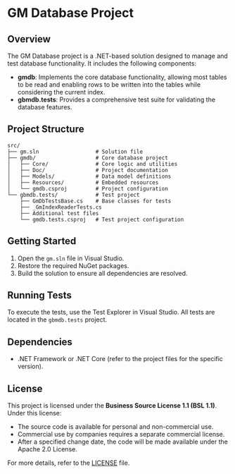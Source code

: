 # GM Database Project

## Overview
The GM Database project is a .NET-based solution designed to manage and test database functionality. It includes the following components:
- **gmdb**: Implements the core database functionality, allowing most tables to be read and enabling rows to be written into the tables while considering the current index.
- **gbmdb.tests**: Provides a comprehensive test suite for validating the database features.

## Project Structure
```
src/
├── gm.sln                  # Solution file
├── gmdb/                   # Core database project
│   ├── Core/               # Core logic and utilities
│   ├── Doc/                # Project documentation
│   ├── Models/             # Data model definitions
│   ├── Resources/          # Embedded resources
│   └── gmdb.csproj         # Project configuration
└── gbmdb.tests/            # Test project
    ├── GmDbTestsBase.cs    # Base classes for tests
    ├── _GmIndexReaderTests.cs
    ├── Additional test files
    └── gmdb.tests.csproj   # Test project configuration
```

## Getting Started
1. Open the `gm.sln` file in Visual Studio.
2. Restore the required NuGet packages.
3. Build the solution to ensure all dependencies are resolved.

## Running Tests
To execute the tests, use the Test Explorer in Visual Studio. All tests are located in the `gbmdb.tests` project.

## Dependencies
- .NET Framework or .NET Core (refer to the project files for the specific version).

## License

This project is licensed under the **Business Source License 1.1 (BSL 1.1)**. Under this license:

- The source code is available for personal and non-commercial use.
- Commercial use by companies requires a separate commercial license.
- After a specified change date, the code will be made available under the Apache 2.0 License.

For more details, refer to the [LICENSE](LICENSE) file.